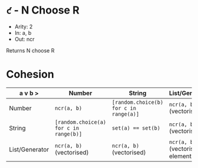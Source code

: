 # `ƈ` - N Choose R

- Arity: 2
- In: a, b
- Out: ncr

Returns N choose R


# Cohesion

| a v          b > | Number                                 | String                                 | List/Generator                        |
|------------------|----------------------------------------|----------------------------------------|---------------------------------------|
| Number           | `ncr(a, b)`                            | `[random.choice(b) for c in range(a)]` | `ncr(a, b)` (vectorised)              |
| String           | `[random.choice(a) for c in range(b)]` | `set(a) == set(b)`                     | `ncr(a, b)` (vectorised)              |
| List/Generator   | `ncr(a, b)` (vectorised)               | `ncr(a, b)` (vectorised)               | `ncr(a, b)` (vectorised element-wise) |
